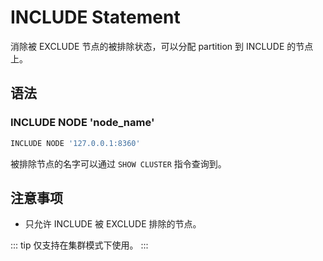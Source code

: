 # INCLUDE Statement

消除被 EXCLUDE 节点的被排除状态，可以分配 partition 到 INCLUDE 的节点上。

## 语法

### INCLUDE NODE 'node_name'

```SQL
INCLUDE NODE '127.0.0.1:8360'
```

被排除节点的名字可以通过 ```SHOW CLUSTER``` 指令查询到。

## 注意事项

* 只允许 INCLUDE 被 EXCLUDE 排除的节点。

::: tip
仅支持在集群模式下使用。
:::

